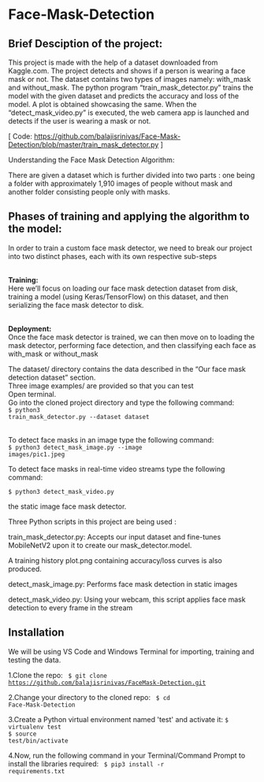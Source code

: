 # Face-Mask-Detection

<h2>Brief Desciption of the project:</h2>

This project is made with the help of a dataset
downloaded from Kaggle.com.
The project detects and shows if a person is
wearing a face mask or not.
The dataset contains two types of images namely:
with_mask and without_mask.
The python program “train_mask_detector.py”
trains the model with the given dataset and
predicts the accuracy and loss of the model.
A plot is obtained showcasing the same. When the
“detect_mask_video.py” is executed, the web
camera app is launched and detects if the user is
wearing a mask or not. 

[ Code: https://github.com/balajisrinivas/Face-Mask-Detection/blob/master/train_mask_detector.py ]

Understanding the Face Mask Detection Algorithm:

There are given a dataset which is further divided into two
parts : one being a folder with approximately 1,910
images of people without mask and another folder
consisting people only with masks.

<strong><h2>Phases of training and applying the
algorithm to the model:</h2></strong>
In order to train a custom face mask detector, we need to
break our project into two distinct phases, each with its
own respective sub-steps


<br><strong>Training:</strong></br> Here we’ll focus on loading our face mask
detection dataset from disk, training a model (using
Keras/TensorFlow) on this dataset, and then serializing
the face mask detector to disk.


<br><strong>Deployment:</strong></br> Once the face mask detector is trained,
we can then move on to loading the mask detector,
performing face detection, and then classifying each face
as with_mask or without_mask


The dataset/ directory contains the data described in the
“Our face mask detection dataset” section.<br>
Three image examples/ are provided so that you can test
<br>Open terminal. <br>Go into the cloned project directory and
type the following command:<br>
<code>$ python3 train_mask_detector.py --dataset dataset</code>

<br>To detect face masks in an image type the following
command:
<br><code>$ python3 detect_mask_image.py --image
images/pic1.jpeg</code>

To detect face masks in real-time video streams type the
following command:

<code>$ python3 detect_mask_video.py </code>

the static image face mask detector.

Three Python scripts in this project are being used :

train_mask_detector.py: Accepts our input dataset
and fine-tunes MobileNetV2 upon it to create our
mask_detector.model.

A training history plot.png containing accuracy/loss
curves is also produced.

detect_mask_image.py: Performs face mask detection in static images

detect_mask_video.py: Using your webcam, this script
applies face mask detection to every frame in the stream

<h2>Installation</h2>

<p>We will be using VS Code and Windows Terminal for importing,
training and testing the data.</p>

1.Clone the repo:
<code>
$ git clone
https://github.com/balajisrinivas/FaceMask-Detection.git
</code>

2.Change your directory to the cloned repo:
<code>
$ cd Face-Mask-Detection
</code>

3.Create a Python virtual environment named 'test'
and activate it:
<code>$ virtualenv test</code><br>
<code>$ source test/bin/activate</code>

4.Now, run the following command in your
Terminal/Command Prompt to install the libraries
required:
<code>
$ pip3 install -r requirements.txt</code>
